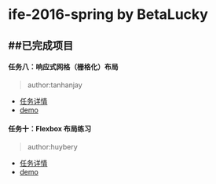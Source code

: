 # ife-2016-spring by BetaLucky
##已完成项目
---
#### 任务八：响应式网格（栅格化）布局
>author:tanhanjay

* [任务详情](http://ife.baidu.com/task/detail?taskId=8)
* [demo](http://betalucky.github.io/ife-2016-spring/task1_8/GridSystem.html)

#### 任务十：Flexbox 布局练习
> author:huybery

* [任务详情](http://ife.baidu.com/task/detail?taskId=10)
* [demo](http://betalucky.github.io/ife-2016-spring/task1_10/flex_layout.html)
